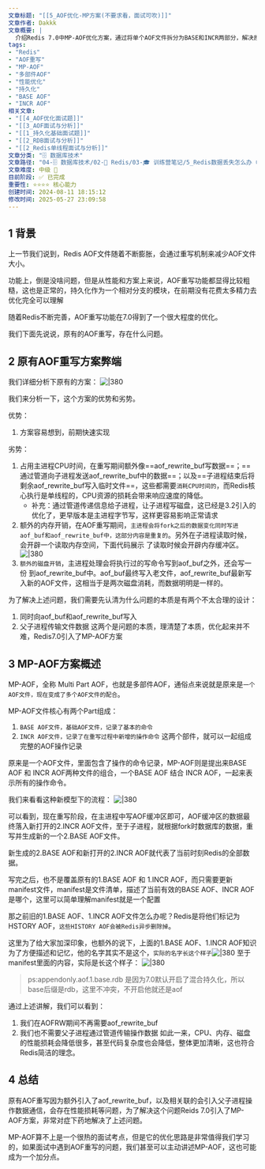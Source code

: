 ```yaml
---
文章标题: "[[5_AOF优化-MP方案(不要求看，面试可吹)]]" 
文章作者: Dakkk
文章概要: |
  介绍Redis 7.0中MP-AOF优化方案，通过将单个AOF文件拆分为BASE和INCR两部分，解决原有AOF重写的CPU、内存、磁盘性能损耗问题
tags:
- "Redis"
- "AOF重写"
- "MP-AOF"
- "多部件AOF"
- "性能优化"
- "持久化"
- "BASE AOF"
- "INCR AOF"
相关文章:
- "[[4_AOF优化面试题]]"
- "[[3_AOF面试与分析]]"
- "[[1_持久化基础面试题]]"
- "[[2_RDB面试与分析]]"
- "[[2_Redis单线程面试与分析]]"
文章分类: "🗄️ 数据库技术"
文章路径: "04-🗄️ 数据库技术/02-🔴 Redis/03-🎓 训练营笔记/5_Redis数据丢失怎么办（重要）/5_AOF优化-MP方案(不要求看，面试可吹).md"
文章难度: 中级 🌳
目前阶段: ✅ 已完成
重要性: ⭐⭐⭐⭐ 核心能力
创建时间: 2024-08-11 18:15:12
修改时间: 2025-05-27 23:09:58
---
```


## 1 背景

上一节我们说到，Redis AOF文件随着不断膨胀，会通过重写机制来减少AOF文件大小。

功能上，倒是没啥问题，但是从性能和方案上来说，AOF重写功能都显得比较粗糙，这也是正常的，持久化作为一个相对分支的模块，在前期没有花费太多精力去优化完全可以理解

随着Redis不断完善，AOF重写功能在7.0得到了一个很大程度的优化。

我们下面先说说，原有的AOF重写，存在什么问题。
## 2 原有AOF重写方案弊端

我们详细分析下原有的方案：
![|380](https://my-obsidian-image.oss-cn-guangzhou.aliyuncs.com/2024/04/f76cd4879d366c70280b85556e427dd1.png)

我们来分析一下，这个方案的优势和劣势。

优势：
1. 方案容易想到，前期快速实现

劣势：
1. 占用主进程CPU时间，在重写期间额外像==aof_rewrite_buf写数据==；==通过管道向子进程发送aof_rewrite_buf中的数据==；以及==子进程结束后将剩余aof_rewrite_buf写入临时文件==，这些都需要`消耗CPU时间的`，而Redis核心执行是单线程的，CPU资源的损耗会带来响应速度的降低。
	- 补充：通过管道传递信息给子进程，让子进程写磁盘，这已经是3.2引入的优化了，更早版本是主进程字节写，这样更容易影响正常请求
2. 额外的内存开销，在AOF重写期间，`主进程会将fork之后的数据变化同时写进aof_buf和aof_rewrite_buf中，这部分内容是重复的`。另外在子进程读取时候，会开辟一个读取内存空间，下面代码展示 了读取时候会开辟内存缓冲区。![|380](https://my-obsidian-image.oss-cn-guangzhou.aliyuncs.com/2024/04/fcdaabc1686a5f6f0e1da2afa9500c6d.png)
3. `额外的磁盘开销`，主进程处理会将执行过的写命令写到aof_buf之外，还会写一份 到aof_rewrite_buf中。aof_buf最终写入老文件，aof_rewrite_buf最新写入新的AOF文件，这相当于是两次磁盘消耗，而数据明明是一样的。

为了解决上述问题，我们需要先认清为什么问题的本质是有两个不太合理的设计：
1. 同时向aof_buf和aof_rewrite_buf写入
2. 父子进程传输文件数据
这两个是问题的本质，理清楚了本质，优化起来并不难，Redis7.0引入了MP-AOF方案

## 3 MP-AOF方案概述

MP-AOF，全称 Multi Part AOF，也就是多部件AOF，通俗点来说就是原来是`一个AOF文件，现在变成了多个AOF文件的配合`。

MP-AOF文件核心有两个Part组成：
1. `BASE AOF文件，基础AOF文件，记录了基本的命令`
2. `INCR AOF文件，记录了在重写过程中新增的操作命令`
这两个部件，就可以一起组成完整的AOF操作记录

原来是一个AOF文件，里面包含了操作的命令记录，MP-AOF则是提出来BASE AOF 和 INCR AOF两种文件的组合，一个BASE AOF 结合 INCR AOF，一起来表示所有的操作命令。

我们来看看这种新模型下的流程：
![|380](https://my-obsidian-image.oss-cn-guangzhou.aliyuncs.com/2024/04/e4698c4b26cb9b442c2b216243dfc163.png)

可以看到，现在重写阶段，在主进程中写AOF缓冲区即可，AOF缓冲区的数据最终落入新打开的2.INCR AOF文件，至于子进程，就根据fork时数据库的数据，重写并生成新的一个2.BASE AOF文件。

新生成的2.BASE AOF和新打开的2.INCR AOF就代表了当前时刻Redis的全部数据。

写完之后，也不是覆盖原有的1.BASE AOF 和 1.INCR AOF，而只需要更新manifest文件，manifest是文件清单，描述了当前有效的BASE AOF、INCR AOF是哪个，这里可以简单理解manifest就是一个配置

那之前旧的1.BASE AOF、1.INCR AOF文件怎么办呢？Redis是将他们标记为HSTORY AOF，`这些HISTORY AOF会被Redis异步删除掉`。

这里为了给大家加深印象，也额外的说下，上面的1.BASE AOF、1.INCR AOF知识为了方便描述和记忆，他的名字其实不是这个，`实际的名字长这个样子`![|380](https://my-obsidian-image.oss-cn-guangzhou.aliyuncs.com/2024/04/7886e16a6917ecd9ccf977092b61c441.png)
至于manifest里面的内容，实际是长这个样子：
![|380](https://my-obsidian-image.oss-cn-guangzhou.aliyuncs.com/2024/04/7dc2a8b4dc7af068a5aaefc655be258e.png)
>ps:appendonly.aof.1.base.rdb 是因为7.0默认开启了混合持久化，所以base后缀是rdb，这里不冲突，不开启他就还是aof


通过上述讲解，我们可以看到：
1. 我们在AOFRW期间不再需要aof_rewrite_buf
2. 我们也不需要父子进程通过管道传输操作数据
如此一来，CPU、内存、磁盘的性能损耗会降低很多，甚至代码复杂度也会降低，整体更加清晰，这也符合Redis简洁的理念。

## 4 总结

原有AOF重写因为额外引入了aof_rewrite_buf，以及相关联的会引入父子进程操作数据通信，会存在性能损耗等问题，为了解决这个问题Reids 7.0引入了MP-AOF方案，非常对症下药地解决了上述问题。

MP-AOF算不上是一个很热的面试考点，但是它的优化思路是非常值得我们学习的，如果面试中遇到AOF重写的问题，我们甚至可以主动讲述MP-AOF，这也可能成为一个加分点。